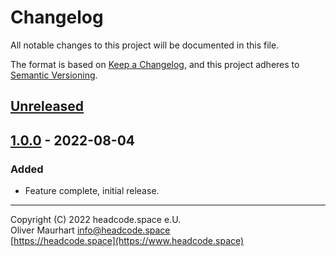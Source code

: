# Changelog
All notable changes to this project will be documented in this file.

The format is based on [Keep a Changelog](https://keepachangelog.com/en/1.0.0/),
and this project adheres to [Semantic Versioning](https://semver.org/spec/v2.0.0.html).

## [Unreleased]


## [1.0.0] - 2022-08-04
### Added
- Feature complete, initial release.


[Unreleased]: https://www.gitlab.com/dyle71/keyquack/-/tree/develop
[1.0.0]: https://www.gitlab.com/dyle71/keyquack/-/releases/v1.0.0


---

Copyright (C) 2022 headcode.space e.U.  
Oliver Maurhart <info@headcode.space>  
[https://headcode.space](https://www.headcode.space)  
